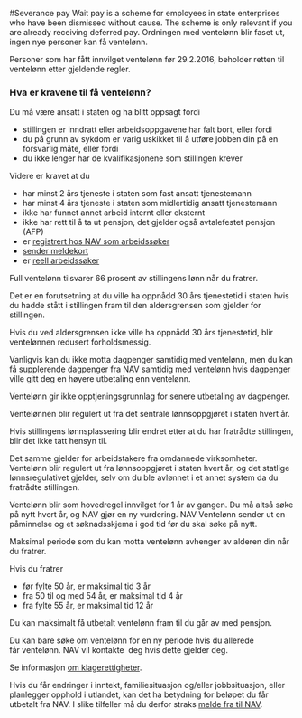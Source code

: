 #Severance pay
Wait pay is a scheme for employees in state enterprises who have been dismissed without cause. The scheme is only relevant if you are already receiving deferred pay.
Ordningen med ventelønn blir faset ut, ingen nye personer kan få ventelønn.

 Personer som har fått innvilget ventelønn før 29.2.2016, beholder retten til ventelønn etter gjeldende regler.

 ### Hva er kravene til få ventelønn?

 Du må være ansatt i staten og ha blitt oppsagt fordi

 * stillingen er inndratt eller arbeidsoppgavene har falt bort, eller fordi
* du på grunn av sykdom er varig uskikket til å utføre jobben din på en forsvarlig måte, eller fordi
* du ikke lenger har de kvalifikasjonene som stillingen krever

 Videre er kravet at du

 * har minst 2 års tjeneste i staten som fast ansatt tjenestemann
* har minst 4 års tjeneste i staten som midlertidig ansatt tjenestemann
* ikke har funnet annet arbeid internt eller eksternt
* ikke har rett til å ta ut pensjon, det gjelder også avtalefestet pensjon (AFP)
* er [registrert hos NAV som arbeidssøker](https://www.nav.no/arbeid/registrering/)
* [sender meldekort](/send-meldekort)
* er [reell arbeidssøker](https://www.nav.no/arbeid/no/arbeidsledig#hva-vil-det-si-a-vaere-reell-arbeidssoker)

 Full ventelønn tilsvarer 66 prosent av stillingens lønn når du fratrer.

 Det er en forutsetning at du ville ha oppnådd 30 års tjenestetid i staten hvis du hadde stått i stillingen fram til den aldersgrensen som gjelder for stillingen.

 Hvis du ved aldersgrensen ikke ville ha oppnådd 30 års tjenestetid, blir ventelønnen redusert forholdsmessig.

 Vanligvis kan du ikke motta dagpenger samtidig med ventelønn, men du kan få supplerende dagpenger fra NAV samtidig med ventelønn hvis dagpenger ville gitt deg en høyere utbetaling enn ventelønn.

 Ventelønn gir ikke opptjeningsgrunnlag for senere utbetaling av dagpenger.

 Ventelønnen blir regulert ut fra det sentrale lønnsoppgjøret i staten hvert år.

 Hvis stillingens lønnsplassering blir endret etter at du har fratrådte stillingen, blir det ikke tatt hensyn til.

 Det samme gjelder for arbeidstakere fra omdannede virksomheter. Ventelønn blir regulert ut fra lønnsoppgjøret i staten hvert år, og det statlige lønnsregulativet gjelder, selv om du ble avlønnet i et annet system da du fratrådte stillingen.

 Ventelønn blir som hovedregel innvilget for 1 år av gangen. Du må altså søke på nytt hvert år, og NAV gjør en ny vurdering. NAV Ventelønn sender ut en påminnelse og et søknadsskjema i god tid før du skal søke på nytt.

 Maksimal periode som du kan motta ventelønn avhenger av alderen din når du fratrer.

 Hvis du fratrer

 * før fylte 50 år, er maksimal tid 3 år
* fra 50 til og med 54 år, er maksimal tid 4 år
* fra fylte 55 år, er maksimal tid 12 år

 Du kan maksimalt få utbetalt ventelønn fram til du går av med pensjon.

 Du kan bare søke om ventelønn for en ny periode hvis du allerede får ventelønn. NAV vil kontakte  deg hvis dette gjelder deg.

 Se informasjon [om klagerettigheter](/klagerettigheter).

 Hvis du får endringer i inntekt, familiesituasjon og/eller jobbsituasjon, eller planlegger opphold i utlandet, kan det ha betydning for beløpet du får utbetalt fra NAV. I slike tilfeller må du derfor straks [melde fra til NAV](https://www.nav.no/person/kontakt-oss/nb).

 